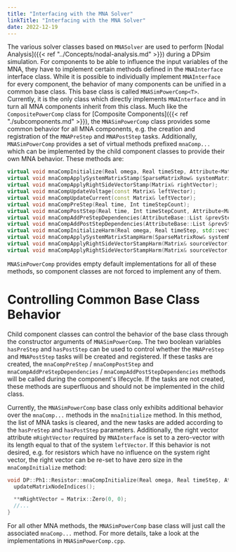 ```yaml
---
title: "Interfacing with the MNA Solver"
linkTitle: "Interfacing with the MNA Solver"
date: 2022-12-19
---
```


The various solver classes based on `MNASolver` are used to perform [Nodal Analysis]({{< ref "../Concepts/nodal-analysis.md" >}}) during a DPsim simulation. For components to be able to influence the input variables of the MNA, they have to implement certain methods defined in the `MNAInterface` interface class. While it is possible to individually implement `MNAInterface` for every
component, the behavior of many components can be unified in a common base class. This base class is called `MNASimPowerComp<T>`.
Currently, it is the only class which directly implements `MNAInterface` and in turn all MNA components inherit from this class.
Much like the `CompositePowerComp` class for [Composite Components]({{< ref "./subcomponents.md" >}}), the `MNASimPowerComp` class
provides some common behavior for all MNA components, e.g. the creation and registration of the `MNAPreStep` and `MNAPostStep` tasks.
Additionally, `MNASimPowerComp` provides a set of virtual methods prefixed `mnaComp...` which can be implemented by the child component classes to provide their own MNA behavior. These methods are:

```cpp
virtual void mnaCompInitialize(Real omega, Real timeStep, Attribute<Matrix>::Ptr leftVector);
virtual void mnaCompApplySystemMatrixStamp(SparseMatrixRow& systemMatrix);
virtual void mnaCompApplyRightSideVectorStamp(Matrix& rightVector);
virtual void mnaCompUpdateVoltage(const Matrix& leftVector);
virtual void mnaCompUpdateCurrent(const Matrix& leftVector);
virtual void mnaCompPreStep(Real time, Int timeStepCount);
virtual void mnaCompPostStep(Real time, Int timeStepCount, Attribute<Matrix>::Ptr &leftVector);
virtual void mnaCompAddPreStepDependencies(AttributeBase::List &prevStepDependencies, AttributeBase::List &attributeDependencies, AttributeBase::List &modifiedAttributes);
virtual void mnaCompAddPostStepDependencies(AttributeBase::List &prevStepDependencies, AttributeBase::List &attributeDependencies, AttributeBase::List &modifiedAttributes, Attribute<Matrix>::Ptr &leftVector);
virtual void mnaCompInitializeHarm(Real omega, Real timeStep, std::vector<Attribute<Matrix>::Ptr> leftVector);
virtual void mnaCompApplySystemMatrixStampHarm(SparseMatrixRow& systemMatrix, Int freqIdx);
virtual void mnaCompApplyRightSideVectorStampHarm(Matrix& sourceVector);
virtual void mnaCompApplyRightSideVectorStampHarm(Matrix& sourceVector, Int freqIdx);
```

`MNASimPowerComp` provides empty default implementations for all of these methods, so component classes are not forced to implement any of them.

# Controlling Common Base Class Behavior

Child component classes can control the behavior of the base class through the constructor arguments of `MNASimPowerComp`.
The two boolean variables `hasPreStep` and `hasPostStep` can be used to control whether the `MNAPreStep` and `MNAPostStep` tasks will be created and registered.
If these tasks are created, the `mnaCompPreStep` / `mnaCompPostStep` and `mnaCompAddPreStepDependencies` / `mnaCompAddPostStepDependencies` methods will be called during the component's lifecycle.
If the tasks are not created, these methods are superfluous and should not be implemented in the child class.

Currently, the `MNASimPowerComp` base class only exhibits additional behavior over the `mnaComp...` methods in the `mnaInitialize` method. In this method, the list of MNA tasks is cleared, and the new tasks are added according to the `hasPreStep` and `hasPostStep` parameters. Additionally, the right vector attribute `mRightVector` required by `MNAInterface` is set to a zero-vector with its length equal to that of the system `leftVector`.
If this behavior is not desired, e.g. for resistors which have no influence on the system right vector, the right vector can be re-set to have zero size in the `mnaCompInitialize` method:

```cpp
void DP::Ph1::Resistor::mnaCompInitialize(Real omega, Real timeStep, Attribute<Matrix>::Ptr leftVector) {
  updateMatrixNodeIndices();

  **mRightVector = Matrix::Zero(0, 0);
  //...
}
```

For all other MNA methods, the `MNASimPowerComp` base class will just call the associated `mnaComp...` method. For more details, take a look at the implementations in `MNASimPowerComp.cpp`.
